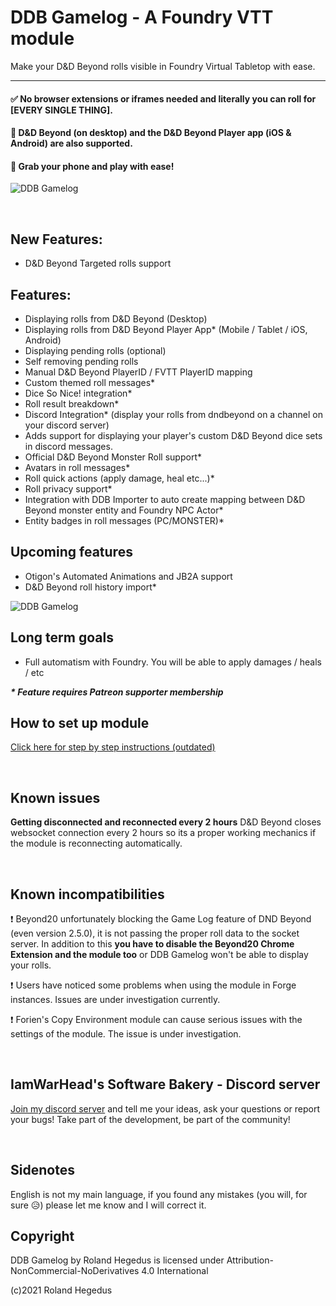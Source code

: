 # DDB Gamelog - A Foundry VTT module

Make your D&D Beyond rolls visible in Foundry Virtual Tabletop with ease. 

---

#### ✅ No browser extensions or iframes needed and literally you can roll for [EVERY SINGLE THING].
#### :rocket: D&D Beyond (on desktop) and the D&D Beyond Player app (iOS & Android) are also supported. 
#### :iphone: Grab your phone and play with ease!


![DDB Gamelog](http://ddbgamelog.datapoint.hu/images/tutorial/demo1.gif)

&nbsp;

## New Features:

- D&D Beyond Targeted rolls support

## Features:

- Displaying rolls from D&D Beyond (Desktop)
- Displaying rolls from D&D Beyond Player App* (Mobile / Tablet / iOS, Android)
- Displaying pending rolls (optional)
- Self removing pending rolls 
- Manual D&D Beyond PlayerID / FVTT PlayerID mapping
- Custom themed roll messages*
- Dice So Nice! integration*
- Roll result breakdown*
- Discord Integration* (display your rolls from dndbeyond on a channel on your discord server)
- Adds support for displaying your player's custom D&D Beyond dice sets in discord messages.
- Official D&D Beyond Monster Roll support* 
- Avatars in roll messages* 
- Roll quick actions (apply damage, heal etc...)*
- Roll privacy support*
- Integration with DDB Importer to auto create mapping between D&D Beyond monster entity and Foundry NPC Actor*
- Entity badges in roll messages (PC/MONSTER)* 


## Upcoming features

- Otigon's Automated Animations and JB2A support
- D&D Beyond roll history import*

![DDB Gamelog](https://cdn.discordapp.com/attachments/816691079931494441/847424445777182720/upc_ch_fin.png)

## Long term goals

- Full automatism with Foundry. You will be able to apply damages / heals / etc

___* Feature requires Patreon supporter membership___

## How to set up module

[Click here for step by step instructions (outdated)](https://github.com/IamWarHead/ddb-game-log/wiki)

&nbsp;

## Known issues

**Getting disconnected and reconnected every 2 hours**
D&D Beyond closes websocket connection every 2 hours so its a proper working mechanics if the module is reconnecting automatically.

&nbsp;

## Known incompatibilities

:exclamation: Beyond20 unfortunately blocking the Game Log feature of DND Beyond (even version 2.5.0), it is not passing the proper roll data to the socket server. In addition to this **you have to disable the Beyond20 Chrome Extension and the module too** or DDB Gamelog won't be able to display your rolls.

:exclamation: Users have noticed some problems when using the module in Forge instances. Issues are under investigation currently.

:exclamation: Forien's Copy Environment module can cause serious issues with the settings of the module. The issue is under investigation.

&nbsp;

## IamWarHead's Software Bakery - Discord server

[Join my discord server](https://discord.gg/HSTtrphyFg) and tell me your ideas, ask your questions or report your bugs! Take part of the development, be part of the community!

&nbsp;

## Sidenotes

English is not my main language, if you found any mistakes (you will, for sure 😥) please let me know and I will correct it.

## Copyright

DDB Gamelog by Roland Hegedus is licensed under Attribution-NonCommercial-NoDerivatives 4.0 International 

(c)2021 Roland Hegedus
